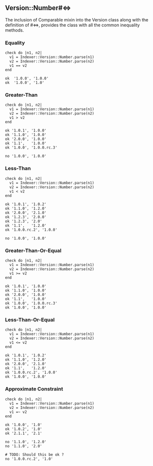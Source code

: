 ## Version::Number#<=>

The inclusion of Comparable mixin into the Version class
along with the definition of #<=>, provides the class with
all the common inequality methods.

### Equality

    check do |n1, n2|
      v1 = Indexer::Version::Number.parse(n1)
      v2 = Indexer::Version::Number.parse(n2)
      v1 == v2
    end

    ok  '1.0.0', '1.0.0'
    ok  '1.0.0', '1.0'

### Greater-Than

    check do |n1, n2|
      v1 = Indexer::Version::Number.parse(n1)
      v2 = Indexer::Version::Number.parse(n2)
      v1 > v2
    end

    ok '1.0.1', '1.0.0'
    ok '1.1.0', '1.0.0'
    ok '2.0.0', '1.0.0'
    ok '1.1',   '1.0.0'
    ok '1.0.0', '1.0.0.rc.3'

    no '1.0.0', '1.0.0'

### Less-Than

    check do |n1, n2|
      v1 = Indexer::Version::Number.parse(n1)
      v2 = Indexer::Version::Number.parse(n2)
      v1 < v2
    end

    ok '1.0.1', '1.0.2'
    ok '1.1.0', '1.2.0'
    ok '2.0.0', '2.1.0'
    ok '1.2.3', '2.0.0'
    ok '1.2.3', '2.0'
    ok '1.1',   '1.2.0'
    ok '1.0.0.rc.2', '1.0.0'

    no '1.0.0', '1.0.0'

### Greater-Than-Or-Equal

    check do |n1, n2|
      v1 = Indexer::Version::Number.parse(n1)
      v2 = Indexer::Version::Number.parse(n2)
      v1 >= v2
    end

    ok '1.0.1', '1.0.0'
    ok '1.1.0', '1.0.0'
    ok '2.0.0', '1.0.0'
    ok '1.1',   '1.0.0'
    ok '1.0.0', '1.0.0.rc.3'
    ok '1.0.0', '1.0.0'

### Less-Than-Or-Equal

    check do |n1, n2|
      v1 = Indexer::Version::Number.parse(n1)
      v2 = Indexer::Version::Number.parse(n2)
      v1 <= v2
    end

    ok '1.0.1', '1.0.2'
    ok '1.1.0', '1.2.0'
    ok '2.0.0', '2.1.0'
    ok '1.1',   '1.2.0'
    ok '1.0.0.rc.2', '1.0.0'
    ok '1.0.0', '1.0.0'

### Approximate Constraint

    check do |n1, n2|
      v1 = Indexer::Version::Number.parse(n1)
      v2 = Indexer::Version::Number.parse(n2)
      v1 =~ v2
    end

    ok '1.0.0', '1.0'
    ok '1.0.2', '1.0'
    ok '2.1.1', '2.1'

    no '1.1.0', '1.2.0'
    no '1.1.0', '2.0'

    # TODO: Should this be ok ?
    no '1.0.0.rc.2', '1.0'

